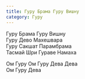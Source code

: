 ```yaml
---
title: Гуру Брама Гуру Вишну
category: Гуру
---
```

Гуру Брама Гуру Вишну  
Гуру Дево Махешвара  
Гуру Сакшат Парамбрама  
Тасмай Шри Гураве Намаха

Ом Гуру Ом Гуру Дева Дева  
Ом Гуру Дева
